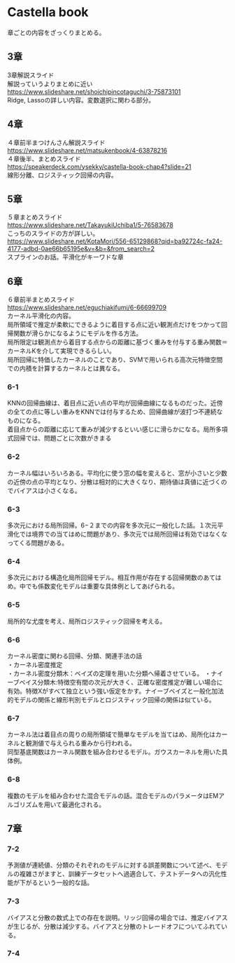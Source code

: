 # Castella book
章ごとの内容をざっくりまとめる。
## 3章
3章解説スライド  
解説っていうよりまとめに近い  
https://www.slideshare.net/shoichipincotaguchi/3-75873101  
Ridge, Lassoの詳しい内容。変数選択に関わる部分。  

## 4章
４章前半まつけんさん解説スライド   
https://www.slideshare.net/matsukenbook/4-63878216  
４章後半、まとめスライド  
https://speakerdeck.com/ysekky/castella-book-chap4?slide=21  
線形分離、ロジスティック回帰の内容。  

## 5章
５章まとめスライド  
https://www.slideshare.net/TakayukiUchiba1/5-76583678    
こっちのスライドの方が詳しい。  
https://www.slideshare.net/KotaMori/556-65129868?qid=ba92724c-fa24-4177-adbd-0ae66b65195e&v=&b=&from_search=2  
スプラインのお話。平滑化がキーワドな章 

## 6章
６章前半まとめスライド  
https://www.slideshare.net/eguchiakifumi/6-66699709  
カーネル平滑化の内容。  
局所領域で推定が柔軟にできるように着目する点に近い観測点だけをつかって回帰関数が滑らかになるようにモデルを作る方法。  
局所限定は観測点から着目する点からの距離に基づく重みを付与する重み関数＝カーネルKを介して実現できるらしい。  
局所回帰に特価したカーネルのことであり、SVMで用いられる高次元特徴空間での内積を計算するカーネルとは異なる。 
### 6-1
KNNの回帰曲線は、着目点に近い点の平均が回帰曲線になるものだった。近傍の全ての点に等しい重みをKNNでは付与するため、回帰曲線が波打つ不連続なものになる。  
着目点からの距離に応じて重みが減少するといい感じに滑らかになる。局所多項式回帰では、問題ごとに次数がきまる  
### 6-2
カーネル幅はいろいろある。平均化に使う窓の幅を変えると、窓が小さいと少数の近傍の点の平均となり、分散は相対的に大きくなり、期待値は真値に近づくのでバイアスは小さくなる。  

### 6-3
多次元における局所回帰。6−２までの内容を多次元に一般化した話。１次元平滑化では境界での当てはめに問題があり、多次元では局所回帰は有効ではなくなってくる問題がある。  

### 6-4
多次元における構造化局所回帰モデル。相互作用が存在する回帰関数のあてはめ。中でも係数変化モデルは重要な具体例としてあげられる。

### 6-5
局所的な尤度を考え、局所ロジスティック回帰を考える。

### 6-6
カーネル密度に関わる回帰、分類、関連手法の話  
・カーネル密度推定  
・カーネル密度分類木：ベイズの定理を用いた分類へ帰着させている。
・ナイーブベイス分類木:特徴空有間の次元が大きく、正確な密度推定が難しい場合に有効。特徴Xがすべて独立という強い仮定をかす。ナイーブベイズと一般化加法的モデルの関係と線形判別モデルとロジスティック回帰の関係は似ている。  

### 6-7
カーネル法は着目点の周りの局所領域で簡単なモデルを当てはめ、局所化はカーネルと観測値で与えられる重みから行われる。  
同型基底関数はカーネル関数を組み合わせるモデル。ガウスカーネルを用いた具体例。

### 6-8
複数のモデルを組み合わせた混合モデルの話。混合モデルのパラメータはEMアルゴリズムを用いて最適化される。

## 7章
### 7-2
予測値が連続値、分類のそれぞれのモデルに対する誤差関数について述べ、モデルの複雑さがますと、訓練データセットへ過適合して、テストデータへの汎化性能が下がるという一般的な話。  
### 7-3
バイアスと分散の数式上での存在を説明。リッジ回帰の場合では、推定バイアスが生じるが、分散は減少する。バイアスと分散のトレードオフについてふれている。  
### 7-4

